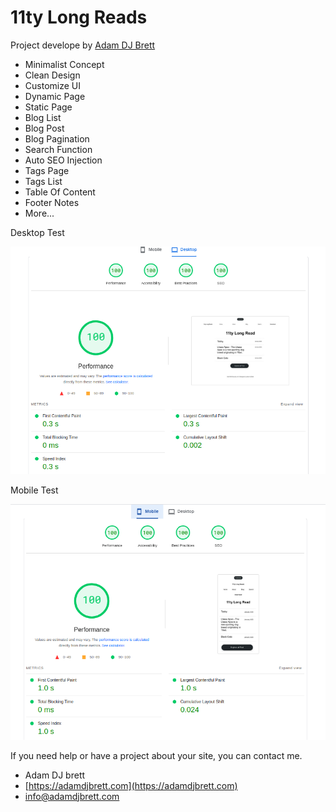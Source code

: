 # 11ty Long Reads

Project develope by [Adam DJ Brett](https://adamdjbrett.com)

+ Minimalist Concept
+ Clean Design
+ Customize UI
+ Dynamic Page
+ Static Page
+ Blog List
+ Blog Post
+ Blog Pagination
+ Search Function
+ Auto SEO Injection
+ Tags Page
+ Tags List
+ Table Of Content
+ Footer Notes
+ More...

Desktop Test

![Desktop Peformance](desktop.png)

Mobile Test

![Mobile Peformance](mobile.png)

If you need help or have a project about your site, you can contact me.

+ Adam DJ brett
+ [https://adamdjbrett.com](https://adamdjbrett.com)
+ [info@adamdjbrett.com](mailto:info@adamdjbrett.com)

